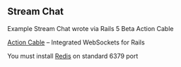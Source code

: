 ## Stream Chat

Example Stream Chat wrote via Rails 5 Beta Action Cable

[Action Cable](https://github.com/rails/rails/tree/master/actioncable) – Integrated WebSockets for Rails

You must install [Redis](http://redis.io/) on standard 6379 port
